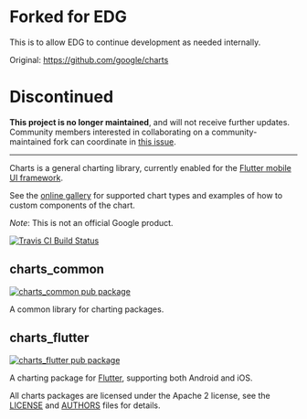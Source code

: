 # Forked for EDG

This is to allow EDG to continue development as needed internally.

Original: https://github.com/google/charts


# Discontinued

**This project is no longer maintained**, and will not receive further updates. Community members interested in collaborating on a community-maintained fork can coordinate in [this issue](https://github.com/google/charts/issues/798).

---

Charts is a general charting library, currently enabled for the
[Flutter mobile UI framework](https://flutter.io).

See the [online gallery](https://google.github.io/charts/flutter/gallery.html) for supported chart
types and examples of how to custom components of the chart.

*Note*: This is not an official Google product.

[![Travis CI Build Status](https://travis-ci.org/google/charts.svg?branch=master)](https://travis-ci.org/google/charts)

## charts_common

[![charts_common pub package](https://img.shields.io/pub/v/charts_common.svg)](https://pub.dartlang.org/packages/charts_common)

A common library for charting packages.

## charts_flutter

[![charts_flutter pub package](https://img.shields.io/pub/v/charts_flutter.svg)](https://pub.dartlang.org/packages/charts_flutter)

A charting package for [Flutter](https://flutter.io), supporting both Android
and iOS.

All charts packages are licensed under the Apache 2 license, see the
[LICENSE](LICENSE) and [AUTHORS](AUTHORS) files for details.
